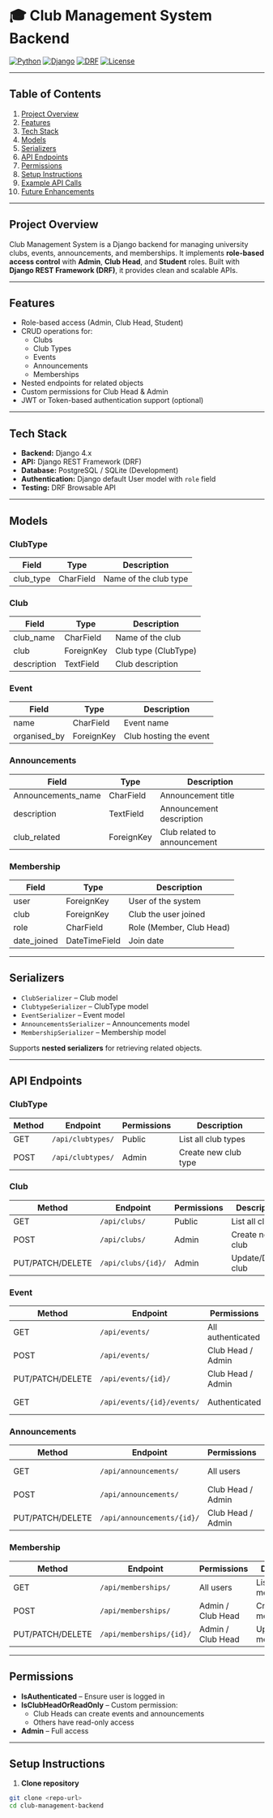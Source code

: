 # 🎓 Club Management System Backend

[![Python](https://img.shields.io/badge/python-3.11-blue)](https://www.python.org/)
[![Django](https://img.shields.io/badge/django-4.x-green)](https://www.djangoproject.com/)
[![DRF](https://img.shields.io/badge/DRF-3.20-blueviolet)](https://www.django-rest-framework.org/)
[![License](https://img.shields.io/badge/license-MIT-brightgreen)](LICENSE)

---

## Table of Contents
1. [Project Overview](#project-overview)
2. [Features](#features)
3. [Tech Stack](#tech-stack)
4. [Models](#models)
5. [Serializers](#serializers)
6. [API Endpoints](#api-endpoints)
7. [Permissions](#permissions)
8. [Setup Instructions](#setup-instructions)
9. [Example API Calls](#example-api-calls)
10. [Future Enhancements](#future-enhancements)

---

## Project Overview
Club Management System is a Django backend for managing university clubs, events, announcements, and memberships. It implements **role-based access control** with **Admin**, **Club Head**, and **Student** roles. Built with **Django REST Framework (DRF)**, it provides clean and scalable APIs.

---

## Features
- Role-based access (Admin, Club Head, Student)
- CRUD operations for:
  - Clubs
  - Club Types
  - Events
  - Announcements
  - Memberships
- Nested endpoints for related objects
- Custom permissions for Club Head & Admin
- JWT or Token-based authentication support (optional)

---

## Tech Stack
- **Backend:** Django 4.x  
- **API:** Django REST Framework (DRF)  
- **Database:** PostgreSQL / SQLite (Development)  
- **Authentication:** Django default User model with `role` field  
- **Testing:** DRF Browsable API  

---

## Models

### ClubType
| Field     | Type      | Description                  |
|-----------|-----------|------------------------------|
| club_type | CharField | Name of the club type        |

### Club
| Field       | Type       | Description                  |
|-------------|-----------|------------------------------|
| club_name   | CharField | Name of the club             |
| club        | ForeignKey| Club type (ClubType)         |
| description | TextField | Club description             |

### Event
| Field        | Type       | Description                  |
|--------------|-----------|------------------------------|
| name         | CharField | Event name                   |
| organised_by | ForeignKey| Club hosting the event       |

### Announcements
| Field             | Type       | Description                  |
|-------------------|-----------|------------------------------|
| Announcements_name | CharField | Announcement title          |
| description       | TextField | Announcement description     |
| club_related      | ForeignKey| Club related to announcement |

### Membership
| Field       | Type       | Description                  |
|-------------|-----------|------------------------------|
| user        | ForeignKey| User of the system           |
| club        | ForeignKey| Club the user joined         |
| role        | CharField | Role (Member, Club Head)     |
| date_joined | DateTimeField | Join date                 |

---

## Serializers
- `ClubSerializer` – Club model  
- `ClubtypeSerializer` – ClubType model  
- `EventSerializer` – Event model  
- `AnnouncementsSerializer` – Announcements model  
- `MembershipSerializer` – Membership model  

Supports **nested serializers** for retrieving related objects.

---

## API Endpoints

### ClubType
| Method | Endpoint        | Permissions | Description          |
|--------|----------------|------------|--------------------|
| GET    | `/api/clubtypes/` | Public     | List all club types |
| POST   | `/api/clubtypes/` | Admin      | Create new club type |

### Club
| Method | Endpoint       | Permissions | Description       |
|--------|---------------|------------|-----------------|
| GET    | `/api/clubs/` | Public      | List all clubs   |
| POST   | `/api/clubs/` | Admin       | Create new club  |
| PUT/PATCH/DELETE | `/api/clubs/{id}/` | Admin | Update/Delete club |

### Event
| Method | Endpoint         | Permissions          | Description            |
|--------|----------------|-------------------|----------------------|
| GET    | `/api/events/` | All authenticated   | List events           |
| POST   | `/api/events/` | Club Head / Admin   | Create event          |
| PUT/PATCH/DELETE | `/api/events/{id}/` | Club Head / Admin | Update/Delete event |
| GET    | `/api/events/{id}/events/` | Authenticated | Nested events for a club |

### Announcements
| Method | Endpoint                | Permissions         | Description              |
|--------|------------------------|------------------|-------------------------|
| GET    | `/api/announcements/`  | All users         | List announcements      |
| POST   | `/api/announcements/`  | Club Head / Admin | Create announcement     |
| PUT/PATCH/DELETE | `/api/announcements/{id}/` | Club Head / Admin | Update/Delete announcement |

### Membership
| Method | Endpoint            | Permissions         | Description                |
|--------|-------------------|------------------|---------------------------|
| GET    | `/api/memberships/` | All users         | List memberships          |
| POST   | `/api/memberships/` | Admin / Club Head | Create membership         |
| PUT/PATCH/DELETE | `/api/memberships/{id}/` | Admin / Club Head | Update/Delete membership |

---

## Permissions
- **IsAuthenticated** – Ensure user is logged in  
- **IsClubHeadOrReadOnly** – Custom permission:
  - Club Heads can create events and announcements  
  - Others have read-only access  
- **Admin** – Full access

---

## Setup Instructions

1. **Clone repository**
```bash
git clone <repo-url>
cd club-management-backend
